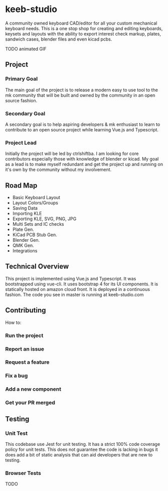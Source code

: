 # keeb-studio

A community owned keyboard CAD/editor for all your custom mechanical keyboard needs. This is a one stop shop for creating and editing keyboards, keysets and layouts with the ability to export interest check markup, plates, sandwich cases, blender files and even kicad pcbs.

TODO animated GIF

## Project

### Primary Goal
The main goal of the project is to release a modern easy to use tool to the mk community that will be built and owned by the community in an open source fashion.

### Secondary Goal
A secondary goal is to help aspiring developers & mk enthusiast to learn to contribute to an open source project while learning Vue.js and Typescript.

### Project Lead
Initially the project will be led by ctrlshiftba. I am looking for core contributors especially those with knowledge of blender or kicad. My goal as a lead is to make myself redundant and get the project up and running on it's own by the community without my involvement.

## Road Map
- Basic Keyboard Layout
- Layout Colors/Groups
- Saving Data
- Importing KLE
- Exporting KLE, SVG, PNG, JPG
- Multi Sets and IC checks
- Plate Gen.
- KiCad PCB Stub Gen.
- Blender Gen.
- QMK Gen.
- Integrations

## Technical Overview
This project is implemented using Vue.js and Typescript. It was bootstrapped using vue-cli. It uses bootstrap 4 for its UI components. It is statically hosted on amazon cloud front. It is deployed in a continuous fashion. The code you see in master is running at keeb-studio.com

## Contributing
How to:
  ### Run the project
  ### Report an issue
  ### Request a feature
  ### Fix a bug
  ### Add a new component
  ### Get your PR merged

## Testing

### Unit Test
This codebase use Jest for unit testing. It has a strict 100% code coverage policy for unit tests. This does not guarantee the code is lacking in bugs it does add a bit of static analysis that can aid developers that are new to testing.

### Browser Tests
TODO





